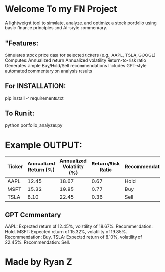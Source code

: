 # Welcome To my FN Project

 A lightweight tool to simulate, analyze, and optimize a stock portfolio using basic finance principles and AI-style commentary.


## "Features:
  Simulates stock price data for selected tickers (e.g., AAPL, TSLA, GOOGL)
  Computes:
  Annualized return
  Annualized volatility
  Return-to-risk ratio
  Generates simple Buy/Hold/Sell recommendations
  Includes GPT-style automated commentary on analysis results


## For INSTALLATION: 
   pip install -r requirements.txt
## To Run it: 
   python portfolio_analyzer.py



#  Example OUTPUT:       
| Ticker | Annualized Return (%) | Annualized Volatility (%) | Return/Risk Ratio | Recommendation |
|--------|------------------------|-----------------------------|--------------------|----------------|
| AAPL   | 12.45                  | 18.67                       | 0.67               | Hold           |
| MSFT   | 15.32                  | 19.85                       | 0.77               | Buy            |
| TSLA   | 8.10                   | 22.45                       | 0.36               | Sell           |

## GPT Commentary
AAPL: Expected return of 12.45%, volatility of 18.67%. Recommendation: Hold.
MSFT: Expected return of 15.32%, volatility of 19.85%. Recommendation: Buy.
TSLA: Expected return of 8.10%, volatility of 22.45%. Recommendation: Sell.



# Made by Ryan Z
